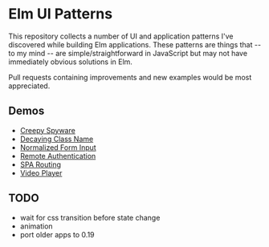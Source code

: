 # Elm UI Patterns

This repository collects a number of UI and application patterns I've discovered while building
Elm applications. These patterns are things that -- to my mind -- are simple/straightforward 
in JavaScript but may not have immediately obvious solutions in Elm.

Pull requests containing improvements and new examples would be most appreciated.

## Demos
- [Creepy Spyware](https://s3.amazonaws.com/pdoherty-demos/creepy-spyware-demo/index.html)
- [Decaying Class Name](https://ellie-app.com/38HQZnWLQFna1)
- [Normalized Form Input](https://ellie-app.com/3sTMvVDBKYRa1)
- [Remote Authentication](https://s3.amazonaws.com/pdoherty-demos/remote-authentication/index.html)
- [SPA Routing](https://s3.amazonaws.com/pdoherty-demos/spa-routing/index.html)
- [Video Player](https://s3.amazonaws.com/pdoherty-demos/elm-video-player/index.html)

## TODO
- wait for css transition before state change
- animation
- port older apps to 0.19
